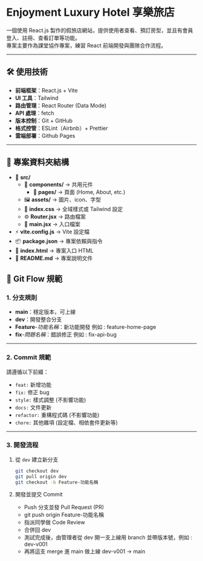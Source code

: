 # Enjoyment Luxury Hotel 享樂旅店

一個使用 React.js 製作的假旅店網站，提供使用者查看、預訂房型，並且有會員登入、註冊、查看訂單等功能。  
專案主要作為課堂協作專案，練習 React 前端開發與團隊合作流程。

---

## 🛠️ 使用技術

- **前端框架**：React.js + Vite
- **UI 工具**：Tailwind
- **路由管理**：React Router (Data Mode)
- **API 處理**：fetch
- **版本控制**：Git + GitHub
- **格式控管**：ESLint（Airbnb）+ Prettier
- **雲端部署**：Github Pages

---

## 📂 專案資料夾結構

- 📁 **src/**
  - 🧩 **components/** → 共用元件
    - 📄 **pages/** → 頁面 (Home, About, etc.)
  - 🖼️ **assets/** → 圖片、icon、字型
  - 🎨 **index.css** → 全域樣式或 Tailwind 設定
  - ⚙️ **Router.jsx** → 路由檔案
  - 🚪 **main.jsx** → 入口檔案
- ⚡ **vite.config.js** → Vite 設定檔
- 📦 **package.json** → 專案依賴與指令
- 📄 **index.html** → 專案入口 HTML
- 📝 **README.md** → 專案說明文件

## 🌱 Git Flow 規範

### 1. 分支規則

- **main**：穩定版本，可上線
- **dev**：開發整合分支
- **Feature**-_功能名稱_：新功能開發 例如 : feature-home-page
- **fix**-_問題名稱_：錯誤修正 例如 : fix-api-bug

---

### 2. Commit 規範

請遵循以下前綴：

- `feat:` 新增功能
- `fix:` 修正 bug
- `style:` 樣式調整 (不影響功能)
- `docs:` 文件更新
- `refactor:` 重構程式碼 (不影響功能)
- `chore:` 其他雜項 (設定檔、相依套件更新等)

---

### 3. 開發流程

1. 從 `dev` 建立新分支

   ```bash
   git checkout dev
   git pull origin dev
   git checkout -b Feature-功能名稱

   ```

2. 開發並提交 Commit
   - Push 分支並發 Pull Request (PR)
   - git push origin Feature-功能名稱
   - 指派同學做 Code Review
   - 合併回 dev
   - 測試完成後，由管理者從 dev 開一支上線用 branch 並帶版本號，例如 : dev-v001
   - 再將這支 merge 進 main 做上線 dev-v001 → main
